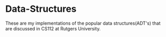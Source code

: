 Data-Structures
===============

These are my implementations of the popular data structures(ADT's) that are discussed in CS112 at Rutgers University.
